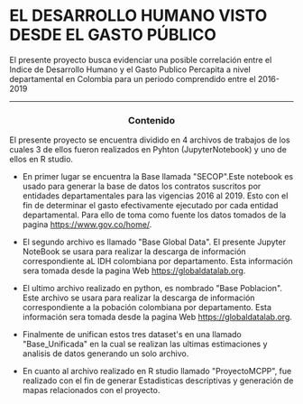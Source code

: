 # EL DESARROLLO HUMANO VISTO DESDE EL GASTO PÚBLICO

El presente proyecto busca evidenciar una posible correlación entre el Indice de Desarrollo Humano y el Gasto Publico Percapita a nivel departamental en Colombia para un periodo comprendido entre el 2016-2019
***

<h3><center> Contenido </center></h3>

El presente proyecto se encuentra dividido en 4 archivos de trabajos de los cuales 3 de ellos fueron realizados en Pyhton (JupyterNotebook) y uno de ellos en R studio.

- En primer lugar se encuentra la Base llamada "SECOP".Este notebook es usado para generar la base de datos los contratos suscritos por entidades departamentales para las vigencias 2016 al 2019. Esto con el fin de determinar el gasto efectivamente ejecutado por cada entidad departamental. Para ello de toma como fuente los datos tomados de la pagina https://www.gov.co/home/.

- El segundo archivo es llamado "Base Global Data". El presente Jupyter NoteBook se usara para realizar la descarga de información correspondiente aL IDH colombiana por departamento. Esta información sera tomada desde la pagina Web https://globaldatalab.org.

- El ultimo archivo realizado en python, es nombrado "Base Poblacion". Este archivo se usara para realizar la descarga de información correspondiente a la pobación colombiana por departamento. Esta información sera tomada desde la pagina Web https://globaldatalab.org.

- Finalmente de unifican estos tres dataset's en una llamado "Base_Unificada" en la cual se realizan las ultimas estimaciones y analisis de datos generando un solo archivo.

- En cuanto al archivo realizado en R studio llamado "ProyectoMCPP", fue realizado con el fin de generar Estadisticas descriptivas y generación de mapas relacionados con el proyecto.



